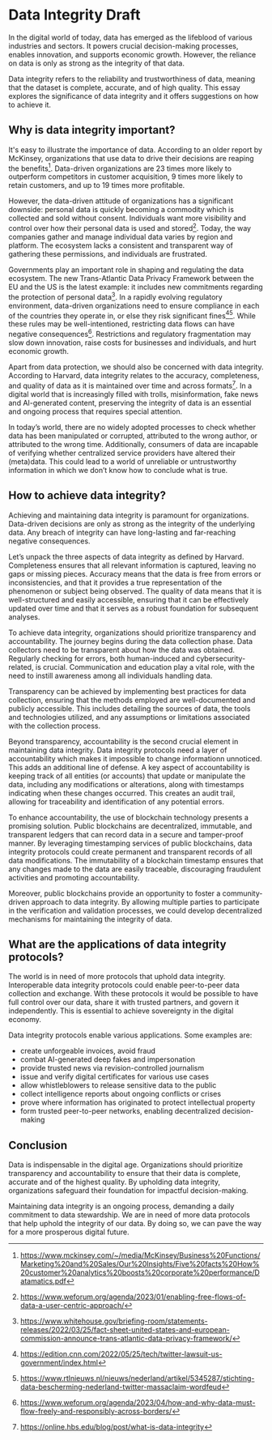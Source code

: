 # Data Integrity Draft
In the digital world of today, data has emerged as the lifeblood of various industries and sectors. It powers crucial decision-making processes, enables innovation, and supports economic growth. However, the reliance on data is only as strong as the integrity of that data. 

Data integrity refers to the reliability and trustworthiness of data, meaning that the dataset is complete, accurate, and of high quality. This essay explores the significance of data integrity and it offers suggestions on how to achieve it.


## Why is data integrity important?
It's easy to illustrate the importance of data. According to an older report by McKinsey, organizations that use data to drive their decisions are reaping the benefits[^1]. Data-driven organizations are 23 times more likely to outperform competitors in customer acquisition, 9 times more likely to retain customers, and up to 19 times more profitable.

However, the data-driven attitude of organizations has a significant downside: personal data is quickly becoming a commodity which is collected and sold without consent. Individuals want more visibility and control over how their personal data is used and stored[^2]. Today, the way companies gather and manage individual data varies by region and platform. The ecosystem lacks a consistent and transparent way of gathering these permissions, and individuals are frustrated.

Governments play an important role in shaping and regulating the data ecosystem. The new Trans-Atlantic Data Privacy Framework between the EU and the US is the latest example: it includes new commitments regarding the protection of personal data[^3]. In a rapidly evolving regulatory environment, data-driven organizations need to ensure compliance in each of the countries they operate in, or else they risk significant fines[^4][^5]. While these rules may be well-intentioned, restricting data flows can have negative consequences[^6]. Restrictions and regulatory fragmentation may slow down innovation, raise costs for businesses and individuals, and hurt economic growth.

Apart from data protection, we should also be concerned with data integrity. According to Harvard, data integrity relates to the accuracy, completeness, and quality of data as it is maintained over time and across formats[^7]. In a digital world that is increasingly filled with trolls, misinformation, fake news and AI-generated content, preserving the integrity of data is an essential and ongoing process that requires special attention.

In today’s world, there are no widely adopted processes to check whether data has been manipulated or corrupted, attributed to the wrong author, or attributed to the wrong time. Additionally, consumers of data are incapable of verifying whether centralized service providers have altered their (meta)data. This could lead to a world of unreliable or untrustworthy information in which we don’t know how to conclude what is true.


## How to achieve data integrity?
Achieving and maintaining data integrity is paramount for organizations. Data-driven decisions are only as strong as the integrity of the underlying data. Any breach of integrity can have long-lasting and far-reaching negative consequences.

Let’s unpack the three aspects of data integrity as defined by Harvard. Completeness ensures that all relevant information is captured, leaving no gaps or missing pieces. Accuracy means that the data is free from errors or inconsistencies, and that it provides a true representation of the phenomenon or subject being observed. The quality of data means that it is well-structured and easily accessible, ensuring that it can be effectively updated over time and that it serves as a robust foundation for subsequent analyses.

To achieve data integrity, organizations should prioritize transparency and accountability. The journey begins during the data collection phase. Data collectors need to be transparent about how the data was obtained. Regularly checking for errors, both human-induced and cybersecurity-related, is crucial. Communication and education play a vital role, with the need to instill awareness among all individuals handling data. 

Transparency can be achieved by implementing best practices for data collection, ensuring that the methods employed are well-documented and publicly accessible. This includes detailing the sources of data, the tools and technologies utilized, and any assumptions or limitations associated with the collection process. 

Beyond transparency, accountability is the second crucial element in maintaining data integrity. Data integrity protocols need a layer of accountability which makes it impossible to change informationn unnoticed. This adds an additional line of defense. A key aspect of accountability is keeping track of all entities (or accounts) that update or manipulate the data, including any modifications or alterations, along with timestamps indicating when these changes occurred. This creates an audit trail, allowing for traceability and identification of any potential errors.

To enhance accountability, the use of blockchain technology presents a promising solution. Public blockchains are decentralized, immutable, and transparent ledgers that can record data in a secure and tamper-proof manner. By leveraging timestamping services of public blockchains, data integrity protocols could create permanent and transparent records of all data modifications. The immutability of a blockchain timestamp ensures that any changes made to the data are easily traceable, discouraging fraudulent activities and promoting accountability.

Moreover, public blockchains provide an opportunity to foster a community-driven approach to data integrity. By allowing multiple parties to participate in the verification and validation processes, we could develop decentralized mechanisms for maintaining the integrity of data.


## What are the applications of data integrity protocols?
The world is in need of more protocols that uphold data integrity. Interoperable data integrity protocols could enable peer-to-peer data collection and exchange. With these protocols it would be possible to have full control over our data, share it with trusted partners, and govern it independently. This is essential to achieve sovereignty in the digital economy.

Data integrity protocols enable various applications. Some examples are:

- create unforgeable invoices, avoid fraud
- combat AI-generated deep fakes and impersonation
- provide trusted news via revision-controlled journalism
- issue and verify digital certificates for various use cases
- allow whistleblowers to release sensitive data to the public
- collect intelligence reports about ongoing conflicts or crises
- prove where information has originated to protect intellectual property
- form trusted peer-to-peer networks, enabling decentralized decision-making

## Conclusion
Data is indispensable in the digital age. Organizations should prioritize transparency and accountability to ensure that their data is complete, accurate and of the highest quality. By upholding data integrity, organizations safeguard their foundation for impactful decision-making.

Maintaining data integrity is an ongoing process, demanding a daily commitment to data stewardship. We are in need of more data protocols that help uphold the integrity of our data. By doing so, we can pave the way for a more prosperous digital future.


[^1]: https://www.mckinsey.com/~/media/McKinsey/Business%20Functions/Marketing%20and%20Sales/Our%20Insights/Five%20facts%20How%20customer%20analytics%20boosts%20corporate%20performance/Datamatics.pdf

[^2]: https://www.weforum.org/agenda/2023/01/enabling-free-flows-of-data-a-user-centric-approach/

[^3]: https://www.whitehouse.gov/briefing-room/statements-releases/2022/03/25/fact-sheet-united-states-and-european-commission-announce-trans-atlantic-data-privacy-framework/

[^4]: https://edition.cnn.com/2022/05/25/tech/twitter-lawsuit-us-government/index.html

[^5]: https://www.rtlnieuws.nl/nieuws/nederland/artikel/5345287/stichting-data-bescherming-nederland-twitter-massaclaim-wordfeud

[^6]: https://www.weforum.org/agenda/2023/04/how-and-why-data-must-flow-freely-and-responsibly-across-borders/

[^7]: https://online.hbs.edu/blog/post/what-is-data-integrity
